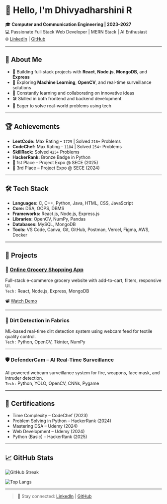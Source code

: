 # 👋 Hello, I'm Dhivyadharshini R

🎓 **Computer and Communication Engineering | 2023–2027**  
💻 Passionate Full Stack Web Developer | MERN Stack | AI Enthusiast  
🌐 [LinkedIn](https://www.linkedin.com/in/dhivyadharshini8) | [GitHub](https://github.com/dhivyadharshini15102005)

---

## 🌟 About Me

- 🔭 Building full-stack projects with **React**, **Node.js**, **MongoDB**, and **Express**
- 🤖 Exploring **Machine Learning**, **OpenCV**, and real-time surveillance solutions
- 🌱 Constantly learning and collaborating on innovative ideas
- 🛠 Skilled in both frontend and backend development
- 🎯 Eager to solve real-world problems using tech

---

## 🏆 Achievements

- **LeetCode:** Max Rating – `1729` | Solved `216+` Problems  
- **CodeChef:** Max Rating – `1184` | Solved `254+` Problems  
- **SkillRack:** Solved `425+` Problems  
- **HackerRank:** Bronze Badge in Python  
- 🥇 1st Place – Project Expo @ SECE (2025)  
- 🥉 3rd Place – Project Expo @ SECE (2024)

---

## 🛠️ Tech Stack

- **Languages:** C, C++, Python, Java, HTML, CSS, JavaScript  
- **Core:** DSA, OOPS, DBMS  
- **Frameworks:** React.js, Node.js, Express.js  
- **Libraries:** OpenCV, NumPy, Pandas  
- **Databases:** MySQL, MongoDB  
- **Tools:** VS Code, Canva, Git, GitHub, Postman, Vercel, Figma, AWS, Docker

---

## 📁 Projects

### 🛒 [Online Grocery Shopping App](https://github.com/dhivyadharshini15102005/groceryfrontend)
Full-stack e-commerce grocery website with add-to-cart, filters, responsive UI.  
`Tech:` React, Node.js, Express, MongoDB

📽️ [Watch Demo](https://drive.google.com/file/d/1onZfuDxozUo23XFyzwZcD9Jaxs65cdFE/view?usp=sharing)

---

### 🧠 Dirt Detection in Fabrics
ML-based real-time dirt detection system using webcam feed for textile quality control.  
`Tech:` Python, OpenCV, Tkinter, NumPy

---

### 🛡️ DefenderCam – AI Real-Time Surveillance
AI-powered webcam surveillance system for fire, weapons, face mask, and intruder detection.  
`Tech:` Python, YOLO, OpenCV, CNNs, Pygame

---

## 📜 Certifications

- Time Complexity – CodeChef (2023)  
- Problem Solving in Python – HackerRank (2024)  
- Mastering DSA – Udemy (2024)  
- Web Development – Udemy (2024)  
- Python (Basic) – HackerRank (2025)

---

## 📈 GitHub Stats

![GitHub Streak](https://streak-stats.demolab.com?user=dhivyadharshini15102005&theme=tokyonight&hide_border=true)

![Top Langs](https://github-readme-stats.vercel.app/api/top-langs/?username=dhivyadharshini15102005&layout=compact&theme=tokyonight)

---

> 🔗 Stay connected: [LinkedIn](https://www.linkedin.com/in/dhivyadharshini8) | [GitHub](https://github.com/dhivyadharshini15102005)




